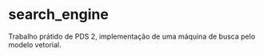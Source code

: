 # search_engine
Trabalho prátido de PDS 2, implementação de uma máquina de busca pelo modelo vetorial.

